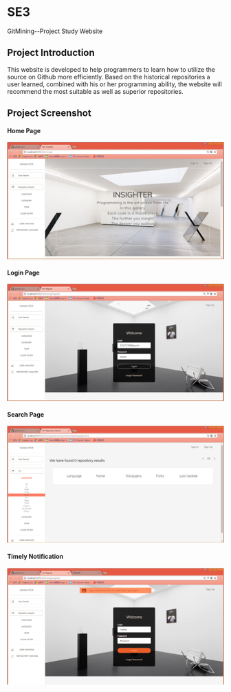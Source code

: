 # SE3
GitMining--Project Study Website
## Project Introduction
This website is developed to help programmers to learn how to utilize the source on Github more efficiently. Based on the historical repositories a user learned, combined with his or her programming ability, the website will recommend the most suitable as well as superior repositories.
## Project Screenshot
#### Home Page
![](images/1.png)
#### Login Page
![](images/2.png)
#### Search Page
![](images/3.png)
#### Timely Notification
![](images/4.png)
